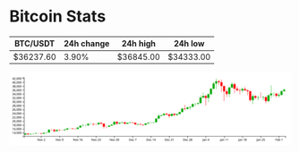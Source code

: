 # Bitcoin Stats

BTC/USDT|24h change|24h high|24h low|
|---|---|---|---|
|$36237.60|3.90%|$36845.00|$34333.00|

<img src="./chart.svg">
